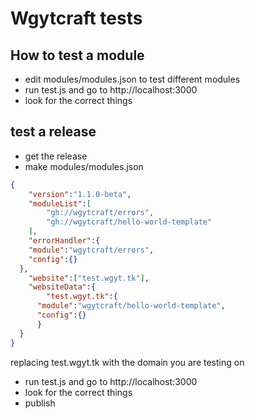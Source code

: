 # Wgytcraft tests
## How to test a module
- edit modules/modules.json to test different modules
- run test.js and go to http://localhost:3000
- look for the correct things
## test a release
- get the release
- make modules/modules.json 
```json
{
	"version":"1.1.0-beta",
	"moduleList":[ 
		"gh://wgytcraft/errors",
		"gh://wgytcraft/hello-world-template"
	],
	"errorHandler":{
    "module":"wgytcraft/errors",
    "config":{}
  },
	"website":["test.wgyt.tk"],
	"websiteData":{
		"test.wgyt.tk":{
      "module":"wgytcraft/hello-world-template",
      "config":{}
	  }
  }
}
```
replacing test.wgyt.tk with the domain you are testing on
- run test.js  and go to http://localhost:3000
- look for the correct things
- publish